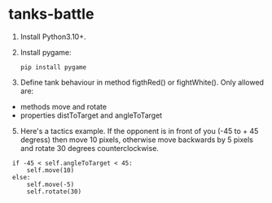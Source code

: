 # tanks-battle
1. Install Python3.10+. 
2. Install pygame:

   ```pip install pygame```

4. Define tank behaviour in method figthRed() or fightWhite(). Only allowed are:
  - methods move and rotate 
  - properties distToTarget and angleToTarget
5. Here's a tactics example. If the opponent is in front of you (-45 to + 45 degress) then move 10 pixels, otherwise move backwards by 5 pixels and rotate 30 degrees counterclockwise. 

 ```
  if -45 < self.angleToTarget < 45:
      self.move(10)      
  else:
      self.move(-5)
      self.rotate(30)   
  ```
 
